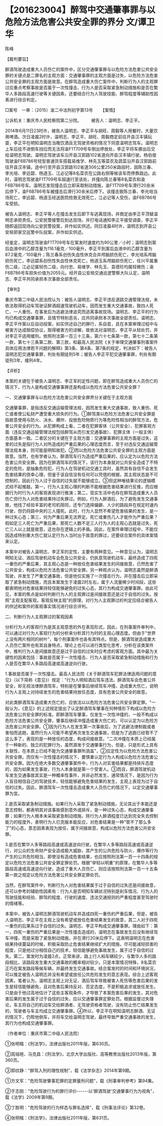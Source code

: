 # 【201623004】醉驾中交通肇事罪与以危险方法危害公共安全罪的界分 文/谭卫华

陈峰

【裁判要旨】

醉酒驾驶造成重大人员伤亡的案件中，区分交通肇事罪与以危险方法危害公共安全罪的关键点是二罪名的主观方面：交通肇事罪的主观方面是过失，以危险方法危害公共安全罪的主观方面是故意。在醉驾造成重大伤亡案件中，判断行为人的主观罪过应重点考察事故是否属于一次性撞击、行为人是否采取紧急制动措施和是否在繁华人多路段高速行驶等关键因素，还要结合行为人驾驶技能、醉驾程度等辅助性因素进行综合判定。

□案号　一审：（2015）渝二中法刑初字第13号 　　【案情】

公诉机关：重庆市人民检察院第二分院。 　　被告人：温明志、李正平。

2014年6月11日23时许，被告人温明志、李正平与胡旺、周毅等人用餐时，大量饮用啤酒。次日凌晨2时许，温明志、李正平、胡旺、周毅商定前往开县汉丰镇玩耍，李正平在明知温明志当晚饮酒且无驾驶资格的情况下同意温明志驾车。温明志上车后挂不进倒车挡位而无法将渝F1T709号车倒出停放处，李正平将车挪出后交给温明志驾驶。温明志驾驶该车沿开县汉郭路102省道向开县汉丰镇行驶。杨伯俊驾驶渝F6B786号轻型普通货车搭载易维学、林先玉等菜农及蔬菜沿开县汉郭路前往开县汉丰镇，途中行至开县汉郭路102省道306公里250米路段时，因陈兰春、李光培、李远碧、杨道玉、江必记等8名菜农在公路右侧等候该车而停靠路边。此时，温明志驾驶渝F1T709号车超速行至该处，并撞向陈兰春等8名菜农和渝F6B786号车。温明志发现撞击后立即采取制动措施，渝F1T709号车滑行20余米后停下，渝F6B786号车被撞击后滑行30余米后停下。该撞击致陈兰春、李光培当场死亡，李远碧、杨道玉经送医院抢救无效死亡，江必记等人受伤，渝F6B786号车受损。

被告人温明志、李正平等人在撞击发生后即下车逃离现场，并商定由李正平顶替温明志承担责任。公安民警接警后到达现场，并打电话通知李正平接受调查，李正平随即返回现场向公安民警投案，并作如实供述。同日凌晨4时许，温明志到开县公安局郭家交巡警中队投案，并作如实供述。

经鉴定，温明志驾驶渝F1T709号车在案发时速度约为90公里／小时；温明志到案后血液中的乙醇含量为116.1毫克／100毫升，李正平到案后血液中的乙醇含量为87.2毫克／100毫升；陈兰春系创伤失血性休克合并颅脑损伤死亡，李光培系颅脑损伤死亡，李远碧系创伤性失血性休克死亡，杨道玉系颅脑损伤死亡，任兴平属重伤二级，江必记属轻伤二级，向付忠、易维学、林先玉、袁德珍均属轻微伤；渝F6B786号车损失价值为2055元。经开县公安局交通巡逻警察大队认定，温明志、李正平共同承担本次事故全部责任。

【审判】

重庆市第二中级人民法院认为：被告人温明志、李正平违反道路交通管理法规，未依法取得机动车驾驶证醉酒超速驾驶机动车，因而发生重大交通事故，致四人死亡、一人重伤，在事发后为逃避法律追究而逃离事故现场。温明志、李正平的行为均已构成交通肇事罪，且情节特别恶劣，应共同承担本次事故全部责任。温明志、李正平作案以后自动投案，如实供述自己的罪行，系自首，且在本案审理过程中与被害方达成赔偿协议，取得被害方的谅解，故依法对温明志、李正平从轻处罚，并对李正平适用缓刑。依照刑法第一百三十三条，第六十七条第一款，第七十二条第一款，第七十三条第二款、第三款，和最高人民法院《关于审理交通肇事刑事案件具体应用法律若干问题的解释》第3条、第4条、第7条的规定，判决如下：被告人温明志犯交通肇事罪，判处有期徒刑5年；被告人李正平犯交通肇事罪，判处有期徒刑3年，缓刑4年。

【评析】

本案的关键在于被告人温明志、李正军的定性问题，即在醉驾造成重大人员伤亡的情况下，行为人是构成交通肇事罪还是构成以危险方法危害公共安全罪？

一、交通肇事罪与以危险方法危害公共安全罪界分关键在于主观方面

交通肇事罪，是指违反交通运输管理法规，因而发生重大交通事故，致人重伤、死亡或者使公私财产遭受重大损失的行为。①醉驾类以危险方法危害公共安全罪是指故意使用与防火、决水、爆炸、投放危险物质行为等危险性相当的醉驾方法，危害公共安全的行为。从犯罪构成上看，二者在犯罪客体（公共安全）、犯罪客观方面（违反交通运输管理法规包括醉驾从而引发交通事故）、犯罪主体（一般主体）方面基本一致。二者区分的关键在于主观方面：交通肇事罪的主观方面是过失，这里的过失是指行为人对所造成的严重后果的心理态度而言，至于对违反交通运输管理法规本身，则可能是明知故犯。②而以危险方法危害公共安全罪的主观方面是故意。当然，也有学者认为，醉酒驾车行为造成严重后果的，应认定为以危险方法危害公共安全罪。因为在醉酒驾车的情况下，该行为本身就对公共安全造成了不特定的危险，是抽象危险犯，行为人在驾驶机动交通工具时，虽然具有自信不会发生危害结果的侥幸心理，但鉴于该自信没有任何可以凭借的根据，其主观状态是不可控制的，因此行为人过于自信的过失就不能够成立。③但这种唯结果论的逻辑模式经不起推敲。第一，行为人主观心理的判断不能根据危害结果进行反推，而应根据行为时行为人的客观表现进行推演；第二，现实生活中也存在醉驾造成重大人员伤亡但行为人对危害结果持过失罪过。例如，行为人醉酒后，为了避免发生交通事故，他找了经验丰富的老司机陪同，还专门选择偏僻、人少的路段并在规定时速内行驶，但仍将路中央的三人撞死。此时，行为人显然不希望危害结果的发生，是一种过失心态；第三，何为严重后果无法界定。死亡或重伤几人才能作为严重后果？假如定三人死亡为严重后果，那死亡人数不足三人行为人的主观心态就是过失，死亡三人以上就是故意，这也存在逻辑上的矛盾。因此，在案件审理过程中，不能仅因造成特别重大伤亡就认定行为人当时出于故意的罪过，还要综合案件的具体案情来认定。

本案中对被告人温明志、李正军的定性，主要有两种意见。一种意见认为，温明志明知无证、酒后驾驶机动车会危及公共安全，仍执意驾驶机动车，最终造成了四死一重伤的严重后果，其主观心态是一种放任危害结果发生的间接故意，已然危害了公共安全，构成以危险方法危害公共安全罪。另一种观点认为，温明志虽然是醉酒驾驶，并发生了严重交通事故，但是他仅实施了一次撞击行为，并在撞击后立即采取了紧急制动措施，而且本案发生于凌晨2时左右，属于人流量稀少时间段，这些都表明他对危害结果持轻信能够避免的过失心态，其行为构成交通肇事罪。由此可见，本案的焦点是如何判断行为人的主观罪过是间接故意还是过于自信的过失。按照"主观支配客观，客观反映主观"的原理，对行为人主观罪过的判定应结合被告人的供述和案件的客观事实情况进行综合评判。

二、判断行为人主观罪过的客观因素

分析行为人的客观行为是其主观意思的外在表现形式，因此，在刑事案件审判中，可以通过对行为人客观行为的分析来分析其行为时的主观心理态度。但由于"世界上没有两片相同的树叶"，每个刑事案件也各有其特点。但是，醉酒驾驶造成重大人员伤亡案件也有其自身特点，理论上也可以进行类型化思考，分析在该类案件中，推判行为人是间接故意还是过于自信的过失时应考虑的客观方面。其中最为关键性的因素包括：事故是否属于一次性撞击、行为人是否采取紧急制动措施和行为人是否在繁华人多路段高速或高速逆向行驶。

1.事故是否属于一次性撞击。最高人民法院《关于醉酒驾车犯罪法律适用问题的意见》（以下简称《意见》）规定："行为人明知酒后驾车违法、醉酒驾车会危害公共安全，却无视法律醉酒驾车，特别是在肇事后继续驾车冲撞，造成重大伤亡，说明行为人主观上对持续发生的危害结果持放任态度，具有危害公共安全的故意。

对此类醉酒驾车造成重大伤亡的，应依法以以危险方法危害公共安全罪定罪。"一般认为，《意见》的上述规定提出了认定醉酒驾车肇事在何种情形下构成以危险方法危害公共安全罪的标准。即醉酒驾车肇事，仅发生一次性冲撞的，一般不构成以危险方法危害公共安全罪，肇事后继续冲撞造成重大伤亡的，可以认定为以危险方法危害公共安全罪。①因为行为人在发生第一次事故后，为了逃避法律制裁或者害怕而逃跑，虽然行为人可能不希望再次发生交通事故，但是为了逃跑已经管不了这么多了，表现的是一种放任的态度，构成间接故意。"二次冲撞在本质上已经属于一种新的、独立的犯罪行为，虽然源发于交通肇事行为，但是，只是形式上具有关联性，在本质上已经不能为交通肇事罪所涵盖"，②应定性为以危险方法危害公共安全罪。而仅有一次性撞击的情况下，要慎重认定行为人构成以危险方法危害公共安全罪。因为在绝大多数交通肇事案件中，行为人对实害结果都是持排斥态度的，因为如果发生事故，行为人本身就是第一个受害人。③而且，醉酒驾驶机动车发生交通事故其实是一种概率性事件，并非必然发生，通常情况下，是因为行为人盲目相信自己的驾驶技术，轻信能够避免危害结果的发生，主观上表现为过于自信的过失。因此，醉酒驾车一次性撞击造成重大人员伤亡的情况下，以定交通肇事罪为宜。

2.是否采取紧急制动措施。如果行为人采取了紧急制动措施，无论其出于本能还是意志控制，都表明其对该事故感到意外或排斥，是一种过失心态，构成交通肇事罪；如果行为人根本未采取紧急制动措施，除行为人醉酒程度已达到完全失去控制能力的程度外，表明行为人已克服本能反应，对危害结果是一种"管不了那么多了"的心态，意志因素表现为放任，属于间接故意，构成以危险方法危害公共安全罪。

3.是否在繁华人多等路段高速或高速逆向行驶。在繁华人多等路段高速或高速逆行，对公众的生命财产安全造成极大威胁，其产生的公共危险与防火、爆炸等行为产生的公共危险相当，即使没有造成危害结果，也应按照刑法第一百一十四条的规定以危险方法危害公共安全罪定罪处罚。根据"举轻以明重"的原理，在繁华人多等路段高速或高速逆向行驶，造成了重大人员伤亡，则应该按照刑法第一百一十五条第一款之规定以危险方法危害公共安全罪定罪处罚。

当然，在醉驾案件中，判断行为人对危害结果属于过于自信的过失还是间接故意，还可以参考的辅助性因素有：行为人是否明知车辆状况特别是刹车情况、行为人的驾驶技能和经验、醉驾的程度、行驶的速度、违法交通规则的严重程度甚至驾驶时的情绪等。

本案中，被告人温明志醉酒驾驶机动车并造成四死一重伤的严重后果，但是，被告人温明志、李正平在主观上没有希望或放任危害结果发生的故意，其二人对于四死一重伤的后果系过于自信的过失。温明志、李正平构成交通肇事罪。理由如下：第一，四死一重伤的严重后果是一次性撞击造成的，温明志在事故发生后没有继续驾车冲撞，而是采取了紧急制动措施，并在滑行20米后停下。这表明温明志在危害结果持续蔓延的时候，积极采取防止危害结果继续扩大的措施，尽可能减轻损害的程度，只是他过分相信自己的技术，轻信能够避免事故发生，属于过于自信的过失。第二，案发时为凌晨2点，正常来讲，路上行人和车辆较少，与繁华人多的路段相比，该路段发生重大交通事故的概率相对较少。只是本案情况特殊，8名菜农正巧在案发路段等候车辆，并最终发生交通事故。结合案发时的时间和环境状况，可以推定被告人温明志并没有希望或放任公共危险发生的意志表现。综合上述客观因素，笔者认为，温明志主观上对无证、酒后驾车导致被害人死伤等危害后果的发生是轻信能够避免，且对危害后果持反对、否定态度，不是积极追求或放任发生。只是由于他过高地估计了这些主客观条件，才导致了本案危害后果的发生，其对危害后果的发生属于过于自信的过失，应以交通肇事罪定罪处罚。根据监督过失理论，车主将自己的机动车交给醉酒者、无驾驶资格者驾驶，没有防止伤亡结果发生的，驾驶者与车主均成立交通肇事罪。④所以，李正平在明知温明志醉酒、无证的情况下，仍帮他倒车，并将车交给温明志驾驶，最终导致严重交通事故的发生，其行为也构成交通肇事罪。

（作者单位：重庆市第二中级人民法院）

①张明楷：《刑法学》，法律出版社2011年版，第630页。

②高铭暄、马克昌：《刑法学》，北京大学出版社、高等教育出版社2013年版，第360页。

③郭纹静："醉驾入刑的理性规制"，载《法学杂志》2014年第9期。

①方文军："危险驾驶肇事犯罪的定罪量刑问题"，载《刑事审判参考》第94集。

②于志刚："危险驾驶行为的罪行评价------以'醉酒驾驶'交通肇事行为为视角"，载《法学》2009年第9期。

③丁胜明："危险驾驶的行为样态与罪名选择"，载《刑事法评论》第32卷。

④张明楷：《刑法学》，法律出版社2011年版，第631页。